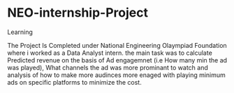 # NEO-internship-Project
Learning


The Project Is Completed under National Engineering Olaympiad Foundation where i worked as a Data Analyst intern.
the main task was to calculate Predicted revenue on the basis of Ad engagemnet (i.e How many min the ad was played),
What channels the ad was more prominant to watch and analysis of how to make more audinces more enaged with playing minimum 
ads on specific platforms to minimize the cost.
